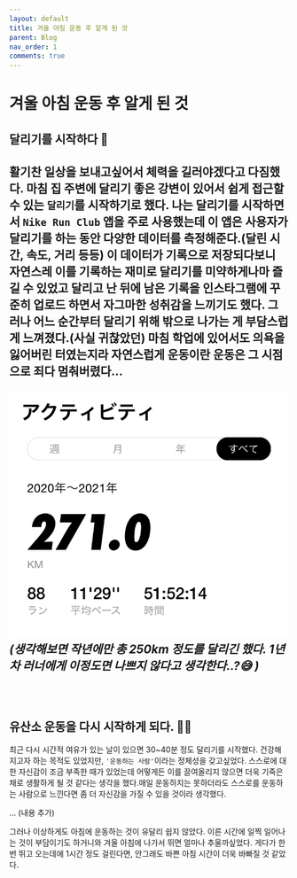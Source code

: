 ```yaml
---
layout: default
title: 겨울 아침 운동 후 알게 된 것
parent: Blog
nav_order: 1
comments: true
---
```

# 겨울 아침 운동 후 알게 된 것



## 달리기를 시작하다 👟
활기찬 일상을 보내고싶어서 체력을 길러야겠다고 다짐했다. 마침 집 주변에 달리기 좋은 강변이 있어서 쉽게 접근할 수 있는 `달리기`를 시작하기로 했다. 나는 달리기를 시작하면서 `Nike Run Club` 앱을 주로 사용했는데 이 앱은 사용자가 달리기를 하는 동안 다양한 데이터를 측정해준다.(달린 시간, 속도, 거리 등등) 이 데이터가 기록으로 저장되다보니 자연스레 이를 기록하는 재미로 달리기를 미약하게나마 즐길 수 있었고 달리고 난 뒤에 남은 기록을 인스타그램에 꾸준히 업로드 하면서 자그마한 성취감을 느끼기도 했다. 그러나 어느 순간부터 달리기 위해 밖으로 나가는 게 부담스럽게 느껴졌다.(사실 귀찮았던) 마침 학업에 있어서도 의욕을 잃어버린 터였는지라 자연스럽게 운동이란 운동은 그 시점으로 죄다 멈춰버렸다...
<br><br>
![연간달리기_기록](/assets/blog/running_every_year.jpeg)
_(생각해보면 작년에만 총 250km 정도를 달리긴 했다. 1년차 러너에게 이정도면 나쁘지 않다고 생각한다..?😅 )_
<br><br><br>
---
## 유산소 운동을 다시 시작하게 되다. 🏃🏻
최근 다시 시간적 여유가 있는 날이 있으면 30~40분 정도 달리기를 시작했다. 건강해지고자 하는 목적도 있었지만, `'운동하는 사람'`이라는 정체성을 갖고싶었다. 스스로에 대한 자신감이 조금 부족한 때가 있었는데 어떻게든 이를 끌여올리지 않으면 더욱 기죽은 채로 생활하게 될 것 같다는 생각을 했다.매일 운동하지는 못하더라도 스스로를 운동하는 사람으로 느낀다면 좀 더 자신감을 가질 수 있을 것이라 생각했다.

... (내용 추가)

그러나 이상하게도 아침에 운동하는 것이 유달리 쉽지 않았다. 이른 시간에 일찍 일어나는 것이 부담이기도 하거니와 겨울 아침에 나가서 뛰면 얼마나 추울까싶었다. 게다가 한 번 뛰고 오는데에 1시간 정도 걸린다면, 안그래도 바쁜 아침 시간이 더욱 바빠질 것 같았다.


